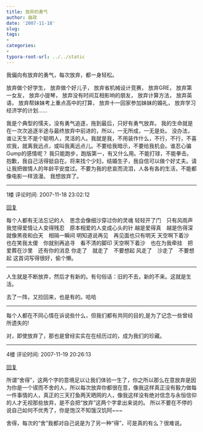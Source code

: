 ```yaml
---
title: 放弃的勇气 
author: 曲政
date: '2007-11-18'
slug: 
tags:
- 
categories:
- 
typora-root-url: ../../static
---
```


我偏向有放弃的勇气，每次放弃，都一身轻松。 

放弃做个好学生， 
放弃做个好儿子， 
放弃省机械设计竞赛， 
放弃GRE， 
放弃第一女友， 
放弃小提琴， 
放弃没有时间互相影响的朋友， 
放弃计算方法， 
放弃英语， 
放弃帮妹妹考上重点高中的打算， 
放弃十一回家参加妹妹的婚礼， 
放弃学习经济学的计划…… 

我是个典型的懦夫，没有勇气追逐，拖到最后，只好有勇气放弃。 
我的生命就是在一次次追逐半途与最终放弃中前进的，所以，一无所成，一无是处。 
没办法，谁让天生不是个聪明人，灵活的人。我就是我，不用装作什么，不行，不行，不喜欢我，就离我远点，或叫我离远点儿。不要给我暗示，不要给我机会。谁忍心骗Gump的感情呢？ 
我只能跑步，跑版第一，有又什么用。不能打球，不能拳击。 
抱歉，我自己活得挺自在。将来找个少妇，结婚生子，我自信可以做个好丈夫。请让我把做情人的年龄平安度过。不要为我的悲哀而流泪，人各有各的生活，不能都像电影一样浪漫。 
我想放弃了。

---

1楼 评论时间: 2007-11-18 23:02:12

[回复](javascript:;)

每个人都有无法忘记的人　思念会像细沙穿过你的灵魂 轻轻开了门　只有风雨声 我觉得爱情让人变得残忍　原本相爱的人变成心头的针 越是爱得真　越是伤得深 就像黑夜和白天　相隔一瞬间 明知道说再见　再见面也只有明天  天空啊下着沙　也在笑我太傻　你就别再追寻　看不清的脚印 天空啊下着沙　也在为我牵挂　把爱葬在沙里　还有你的消息 你走了　就走了　不要想起  风走了　沙走了　不要想起   这首词写得很好，偷个懒。 

---

人生就是不断放弃，然后才有新的。有句俗话：旧的不去，新的不来。这就是生活。 

去了一阵，又捡回来，也是有的。哈哈 

---

每个人都在不同心情在诉说些什么，但我们都有共同的目的,是为了记念一些曾经所遗失的! 

对，即使放弃了，那也是曾经实实在在经历过的，成为我们的珍藏。 

---

4楼 评论时间: 2007-11-19 20:26:13

[回复](javascript:;)

所谓“舍得”，这两个字的意境足以让我们体验一生了，你之所以那么在意放弃是因为你是一个锲而不舍的人，所以每次放弃你都很在意，像我这样真正没有毅力做每一件事情的人，真正的三天打鱼两天晒网的人，像我这样没有绝对信念与永恒信仰的人才无视那些放弃，是不会把“放弃”这两个字拿出来说的。 所以不要在不停的说自己如何不优秀了，你是饱汉不知饿汉饥阿~~~ 

舍得，每次的“舍”我都对自己说是为了另一种“得”，可是真的有么？很难说。

